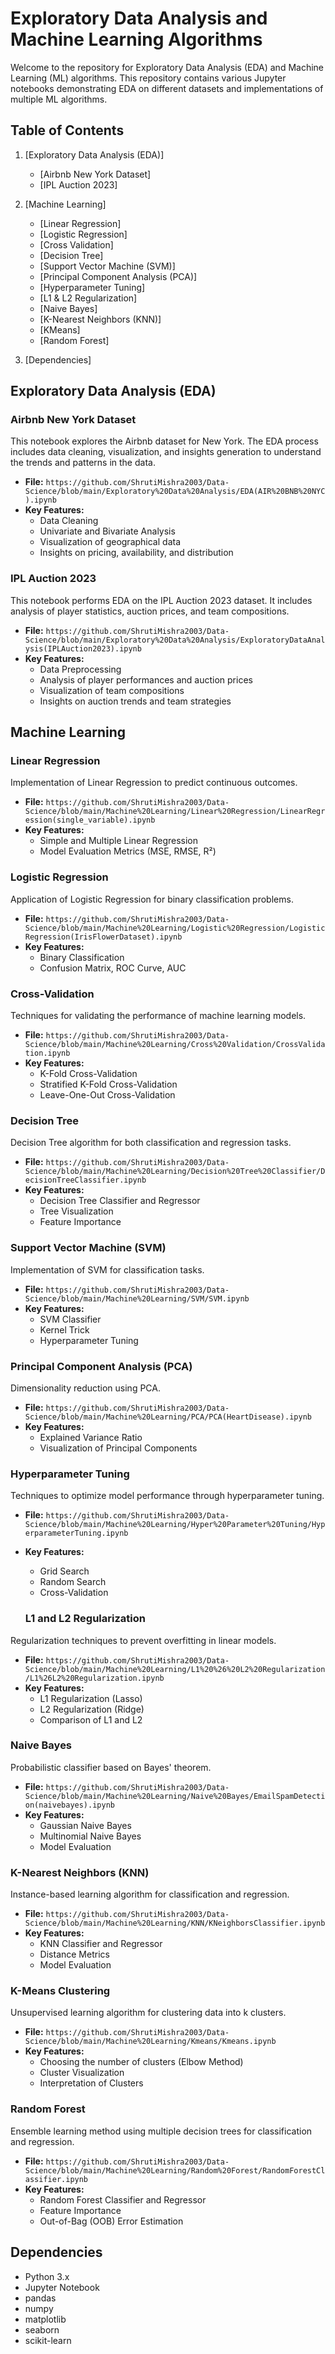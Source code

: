 # Exploratory Data Analysis and Machine Learning Algorithms

Welcome to the repository for Exploratory Data Analysis (EDA) and Machine Learning (ML) algorithms. This repository contains various Jupyter notebooks demonstrating EDA on different datasets and implementations of multiple ML algorithms.

## Table of Contents
1. [Exploratory Data Analysis (EDA)]
    - [Airbnb New York Dataset]
    - [IPL Auction 2023]
2. [Machine Learning]
    - [Linear Regression]
    - [Logistic Regression]
    - [Cross Validation]
    - [Decision Tree]
    - [Support Vector Machine (SVM)]
    - [Principal Component Analysis (PCA)]
    - [Hyperparameter Tuning]
    - [L1 & L2 Regularization]
    - [Naive Bayes]
    - [K-Nearest Neighbors (KNN)]
    - [KMeans]
    - [Random Forest]

3. [Dependencies]

## Exploratory Data Analysis (EDA)

### Airbnb New York Dataset
This notebook explores the Airbnb dataset for New York. The EDA process includes data cleaning, visualization, and insights generation to understand the trends and patterns in the data.

- **File:** `https://github.com/ShrutiMishra2003/Data-Science/blob/main/Exploratory%20Data%20Analysis/EDA(AIR%20BNB%20NYC).ipynb`
- **Key Features:**
  - Data Cleaning
  - Univariate and Bivariate Analysis
  - Visualization of geographical data
  - Insights on pricing, availability, and distribution

### IPL Auction 2023
This notebook performs EDA on the IPL Auction 2023 dataset. It includes analysis of player statistics, auction prices, and team compositions.

- **File:** `https://github.com/ShrutiMishra2003/Data-Science/blob/main/Exploratory%20Data%20Analysis/ExploratoryDataAnalysis(IPLAuction2023).ipynb`
- **Key Features:**
  - Data Preprocessing
  - Analysis of player performances and auction prices
  - Visualization of team compositions
  - Insights on auction trends and team strategies

## Machine Learning

### Linear Regression
Implementation of Linear Regression to predict continuous outcomes.

- **File:** `https://github.com/ShrutiMishra2003/Data-Science/blob/main/Machine%20Learning/Linear%20Regression/LinearRegression(single_variable).ipynb`
- **Key Features:**
  - Simple and Multiple Linear Regression
  - Model Evaluation Metrics (MSE, RMSE, R²)

### Logistic Regression
Application of Logistic Regression for binary classification problems.

- **File:** `https://github.com/ShrutiMishra2003/Data-Science/blob/main/Machine%20Learning/Logistic%20Regression/LogisticRegression(IrisFlowerDataset).ipynb`
- **Key Features:**
  - Binary Classification
  - Confusion Matrix, ROC Curve, AUC

### Cross-Validation
Techniques for validating the performance of machine learning models.

- **File:** `https://github.com/ShrutiMishra2003/Data-Science/blob/main/Machine%20Learning/Cross%20Validation/CrossValidation.ipynb`
- **Key Features:**
  - K-Fold Cross-Validation
  - Stratified K-Fold Cross-Validation
  - Leave-One-Out Cross-Validation

### Decision Tree
Decision Tree algorithm for both classification and regression tasks.

- **File:** `https://github.com/ShrutiMishra2003/Data-Science/blob/main/Machine%20Learning/Decision%20Tree%20Classifier/DecisionTreeClassifier.ipynb`
- **Key Features:**
  - Decision Tree Classifier and Regressor
  - Tree Visualization
  - Feature Importance

### Support Vector Machine (SVM)
Implementation of SVM for classification tasks.

- **File:** `https://github.com/ShrutiMishra2003/Data-Science/blob/main/Machine%20Learning/SVM/SVM.ipynb`
- **Key Features:**
  - SVM Classifier
  - Kernel Trick
  - Hyperparameter Tuning

### Principal Component Analysis (PCA)
Dimensionality reduction using PCA.

- **File:** `https://github.com/ShrutiMishra2003/Data-Science/blob/main/Machine%20Learning/PCA/PCA(HeartDisease).ipynb`
- **Key Features:**
  - Explained Variance Ratio
  - Visualization of Principal Components

### Hyperparameter Tuning
Techniques to optimize model performance through hyperparameter tuning.

- **File:** `https://github.com/ShrutiMishra2003/Data-Science/blob/main/Machine%20Learning/Hyper%20Parameter%20Tuning/HyperparameterTuning.ipynb`
- **Key Features:**
  - Grid Search
  - Random Search
  - Cross-Validation

  ### L1 and L2 Regularization
Regularization techniques to prevent overfitting in linear models.

- **File:** `https://github.com/ShrutiMishra2003/Data-Science/blob/main/Machine%20Learning/L1%20%26%20L2%20Regularization/L1%26L2%20Regularization.ipynb`
- **Key Features:**
  - L1 Regularization (Lasso)
  - L2 Regularization (Ridge)
  - Comparison of L1 and L2

### Naive Bayes
Probabilistic classifier based on Bayes' theorem.

- **File:** `https://github.com/ShrutiMishra2003/Data-Science/blob/main/Machine%20Learning/Naive%20Bayes/EmailSpamDetection(naivebayes).ipynb`
- **Key Features:**
  - Gaussian Naive Bayes
  - Multinomial Naive Bayes
  - Model Evaluation

### K-Nearest Neighbors (KNN)
Instance-based learning algorithm for classification and regression.

- **File:** `https://github.com/ShrutiMishra2003/Data-Science/blob/main/Machine%20Learning/KNN/KNeighborsClassifier.ipynb`
- **Key Features:**
  - KNN Classifier and Regressor
  - Distance Metrics
  - Model Evaluation

### K-Means Clustering
Unsupervised learning algorithm for clustering data into k clusters.

- **File:** `https://github.com/ShrutiMishra2003/Data-Science/blob/main/Machine%20Learning/Kmeans/Kmeans.ipynb`
- **Key Features:**
  - Choosing the number of clusters (Elbow Method)
  - Cluster Visualization
  - Interpretation of Clusters

### Random Forest
Ensemble learning method using multiple decision trees for classification and regression.

- **File:** `https://github.com/ShrutiMishra2003/Data-Science/blob/main/Machine%20Learning/Random%20Forest/RandomForestClassifier.ipynb`
- **Key Features:**
  - Random Forest Classifier and Regressor
  - Feature Importance
  - Out-of-Bag (OOB) Error Estimation

## Dependencies
- Python 3.x
- Jupyter Notebook
- pandas
- numpy
- matplotlib
- seaborn
- scikit-learn
